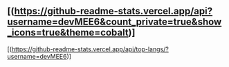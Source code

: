 [(https://github-readme-stats.vercel.app/api?username=devMEE6&count_private=true&show_icons=true&theme=cobalt)]
-------------------------
[(https://github-readme-stats.vercel.app/api/top-langs/?username=devMEE6)]
